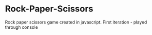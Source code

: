 # Rock-Paper-Scissors
Rock paper scissors game created in javascript. 
First iteration - played through console
